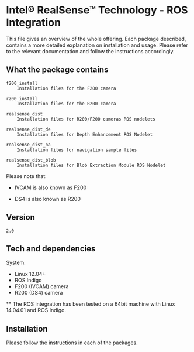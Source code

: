 # Intel&reg; RealSense&trade; Technology - ROS Integration

This file gives an overview of the whole offering. Each package described, contains a more detailed explanation on installation and usage. Please refer to the relevant documentation and follow the instructions accordingly.

## What the package contains
    f200_install
        Installation files for the F200 camera

    r200_install
        Installation files for the R200 camera

    realsense_dist
        Installation files for R200/F200 cameras ROS nodelets 

    realsense_dist_de
        Installation files for Depth Enhancement ROS Nodelet

    realsense_dist_na
        Installation files for navigation sample files

    realsense_dist_blob
        Installation files for Blob Extraction Module ROS Nodelet

Please note that:

* IVCAM is also known as F200

* DS4 is also known as R200


## Version
    2.0

## Tech and dependencies 

System:

* Linux 12.04+
* ROS Indigo
* F200 (IVCAM) camera
* R200 (DS4) camera

** The ROS integration has been tested on a 64bit machine with Linux 14.04.01 and ROS Indigo.

## Installation

Please follow the instructions in each of the packages.
